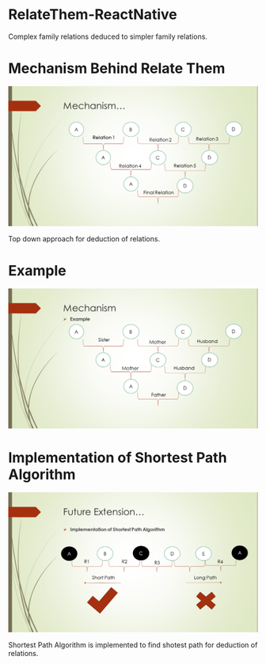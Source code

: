 # RelateThem-ReactNative
Complex family relations deduced to simpler family relations.

# Mechanism Behind Relate Them

![alt text](https://github.com/Scorpi35/RelateThem-ReactNative/blob/master/Images/Deduction.png)

Top down approach for deduction of relations.

# Example

![alt text](https://github.com/Scorpi35/RelateThem-ReactNative/blob/master/Images/Example.png)

# Implementation of Shortest Path Algorithm
![alt text](https://github.com/Scorpi35/RelateThem-ReactNative/blob/master/Images/Shotest%20Path%20Algorithm.png)

Shortest Path Algorithm is implemented to find shotest path for deduction of relations. 



